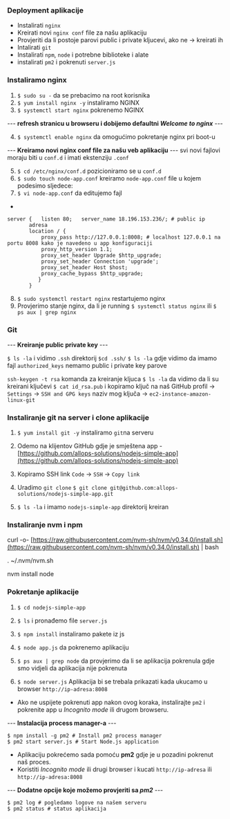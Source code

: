 ### Deployment aplikacije

-   Instalirati  `nginx`
-   Kreirati novi  `nginx conf`  file za našu aplikaciju
-   Provjeriti da li postoje parovi public i private kljucevi, ako ne -> kreirati ih
-   Intalirati  `git`
-   Instalirati  `npm`,  `node`  i potrebne biblioteke i alate
-   instalirati  `pm2`  i pokrenuti  `server.js`


### Instaliramo nginx

1.  `$ sudo su -`  da se prebacimo na root korisnika
2.  `$ yum install nginx -y`  instaliramo NGINX
3.  `$ systemctl start nginx`  pokrenemo NGINX

---  **refresh stranicu u browseru i dobijemo defaultni  _Welcome to nginx_**  ---

4.  `$ systemctl enable nginx`  da omogućimo pokretanje nginx pri boot-u

---  **Kreiramo novi nginx conf file za našu veb aplikaciju**  --- svi novi fajlovi moraju biti u  `conf.d`  i imati ekstenziju  `.conf`

5.  `$ cd /etc/nginx/conf.d`  pozicioniramo se u  `conf.d`
6.  `$ sudo touch node-app.conf`  kreiramo  `node-app.conf`  file u kojem podesimo sljedece:
7.  `$ vi node-app.conf`  da editujemo fajl

 -

    server {   listen 80;   server_name 18.196.153.236/; # public ip
           adresa   
           location / {
               proxy_pass http://127.0.0.1:8008; # localhost 127.0.0.1 na portu 8008 kako je navedeno u app konfiguraciji
               proxy_http_version 1.1;
               proxy_set_header Upgrade $http_upgrade;
               proxy_set_header Connection 'upgrade';
               proxy_set_header Host $host;
               proxy_cache_bypass $http_upgrade;   
              }
           }

8.  `$ sudo systemctl restart nginx`  restartujemo nginx
9.  Provjerimo stanje nginx, da li je running  `$ systemctl status nginx`  ili  `$ ps aux | grep nginx`

### Git

---  **Kreiranje public private key**  ---

`$ ls -la`  i vidimo  `.ssh`  direktorij  `$cd .ssh/`  `$ ls -la`  gdje vidimo da imamo fajl  `authorized_keys`  nemamo public i private key parove

`ssh-keygen -t rsa`  komanda za kreiranje kljuca  `$ ls -la`  da vidimo da li su kreirani ključevi  `$ cat id_rsa.pub`  i kopiramo ključ na naš GitHub profil ->  `Settings`  ->  `SSH and GPG keys`  naziv mog ključa ->  `ec2-instance-amazon-linux-git`

### Instaliranje git na server i clone aplikacije

1.  `$ yum install git -y`  instaliramo  `git`na serveru
    
2.  Odemo na klijentov GitHub gdje je smještena app -  [https://github.com/allops-solutions/nodejs-simple-app](https://github.com/allops-solutions/nodejs-simple-app)
    
3.  Kopiramo SSH link  `Code`  ->  `SSH`  ->  `Copy link`
    
4.  Uradimo  `git clone`  `$ git clone git@github.com:allops-solutions/nodejs-simple-app.git`
    
5.  `$ ls -la`  i imamo  `nodejs-simple-app`  direktorij kreiran


### Instaliranje nvm i npm


curl -o-  [https://raw.githubusercontent.com/nvm-sh/nvm/v0.34.0/install.sh](https://raw.githubusercontent.com/nvm-sh/nvm/v0.34.0/install.sh)  | bash

. ~/.nvm/nvm.sh

nvm install node


### Pokretanje aplikacije

1.  `$ cd nodejs-simple-app`
    
2.  `$ ls`  i pronađemo file  `server.js`
    
3.  `$ npm install` instaliramo pakete iz js
    
4.  `$ node app.js`  da pokrenemo aplikaciju
    
5.  `$ ps aux | grep node`  da provjerimo da li se aplikacija pokrenula gdje smo vidjeli da aplikacija nije pokrenuta
    
6.  `$ node server.js`  Aplikacija bi se trebala prikazati kada ukucamo u browser  `http://ip-adresa:8008`
    

-   Ako ne uspijete pokrenuti app nakon ovog koraka, instalirajte  `pm2`  i pokrenite app u  _Incognito mode_  ili drugom browseru.


---  **Instalacija process manager-a**  ---

    $ npm install -g pm2 # Install pm2 process manager
    $ pm2 start server.js # Start Node.js application

-   Aplikaciju pokrećemo sada pomoću  **pm2**  gdje je u pozadini pokrenut naš proces.
-   Koristiti  _Incognito mode_  ili drugi browser i kucati  `http://ip-adresa`  ili  `http://ip-adresa:8008`

---  **Dodatne opcije koje možemo provjeriti sa  _pm2_**  ---

    $ pm2 log # pogledamo logove na našem serveru
    $ pm2 status # status aplikacija